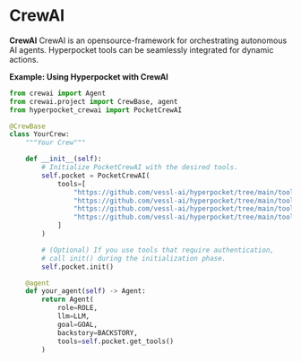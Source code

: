 # CrewAI

**CrewAI** CrewAI is an opensource-framework for orchestrating autonomous AI agents. Hyperpocket tools can be seamlessly integrated for dynamic actions.

**Example: Using Hyperpocket with CrewAI**

```python
from crewai import Agent
from crewai.project import CrewBase, agent
from hyperpocket_crewai import PocketCrewAI

@CrewBase
class YourCrew:
    """Your Crew"""

    def __init__(self):
        # Initialize PocketCrewAI with the desired tools.
        self.pocket = PocketCrewAI(
            tools=[
                "https://github.com/vessl-ai/hyperpocket/tree/main/tools/slack/get-messages",
                "https://github.com/vessl-ai/hyperpocket/tree/main/tools/google/get-calendar-events",
                "https://github.com/vessl-ai/hyperpocket/tree/main/tools/google/get-calendar-list",
                "https://github.com/vessl-ai/hyperpocket/tree/main/tools/github/list-pull-requests",
            ]
        )

        # (Optional) If you use tools that require authentication,
        # call init() during the initialization phase.
        self.pocket.init()

    @agent
    def your_agent(self) -> Agent:
        return Agent(
            role=ROLE,
            llm=LLM,
            goal=GOAL,
            backstory=BACKSTORY,
            tools=self.pocket.get_tools()
        )
```
